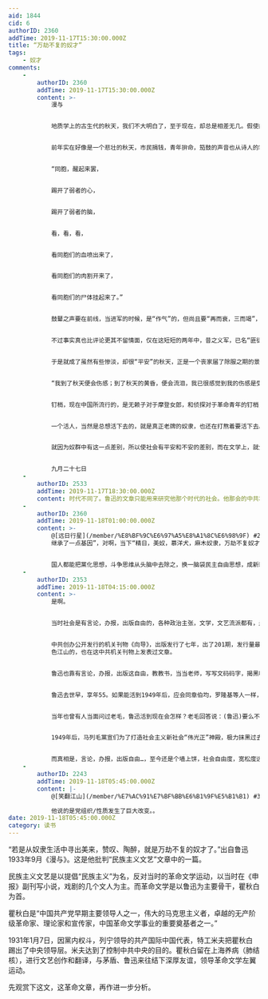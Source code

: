```yaml
---
aid: 1844
cid: 6
authorID: 2360
addTime: 2019-11-17T15:30:00.000Z
title: “万劫不复的奴才”
tags:
    - 奴才
comments:
    -
        authorID: 2360
        addTime: 2019-11-17T15:30:00.000Z
        content: >-
            漫与


            地质学上的古生代的秋天，我们不大明白了，至于现在，却总是相差无几。假使前年是肃杀的秋天，今年就成了凄凉的秋天，那么，地球的年龄，怕比天文学家所豫测的最短的数目还要短得多多罢。但人事却转变得真快，在这转变中的人，尤其是诗人，就感到了不同的秋，将这感觉，用悲壮的，或凄惋的句子，传给一切平常人，使彼此可以应付过去，而天地间也常有新诗存在。


            前年实在好像是一个悲壮的秋天，市民捐钱，青年拚命，笳鼓的声音也从诗人的笔下涌出，仿佛真要“投笔从戎”②似的。然而诗人的感觉是锐敏的，他未始不知道国民的赤手空拳，所以只好赞美大家的殉难，因此在悲壮里面，便埋伏着一点空虚。我所记得的，是邵冠华③先生的《醒起来罢同胞》（《民国日报》所载）里的一段──


            “同胞，醒起来罢，


            踢开了弱者的心，


            踢开了弱者的脑，


            看，看，看，


            看同胞们的血喷出来了，


            看同胞们的肉割开来了，


            看同胞们的尸体挂起来了。”


            鼓鼙之声要在前线，当进军的时候，是“作气”的，但尚且要“再而衰，三而竭”，倘在并无进军的准备的处所，那就完全是“散气”的灵丹了，倒使别人的紧张的心情，由此转成弛缓。所以我曾比之于“嚎丧”，是送死的妙诀，是丧礼的收场，从此使生人又可以在别一境界中，安心乐意的活下去。历来的文章中，化“敌”为“皇”，称“逆”为“我朝”，这样的悲壮的文章就是其间的“蝴蝶铰”，但自然，作手是不必同出于一人的。然而从诗人看来，据说这些话乃是一种“狂吠”。


            不过事实真也比评论更其不留情面，仅在这短短的两年中，昔之义军，已名“匪徒”，而有些“抗日英雄”，却早已侨寓姑苏了，而且连捐款也发生了问题。⑧九一八的纪念日，则华界但有囚车随着武装巡捕梭巡，这囚车并非“意图”拘禁敌人或汉奸，而是专为“意图乘机捣乱”的“反动分子”所豫设的宝座。天气也真是阴惨，狂风骤雨，报上说是“飓风”，是天地在为中国饮泣，然而在天地之间──人间，这一日却“平安”的过去了。


            于是就成了虽然有些惨淡，却很“平安”的秋天，正是一个丧家届了除服之期的景象。但这景象，却又与诗人非常适合的，我在《醒起来罢同胞》的同一作家的《秋的黄昏》（九月二十五日《时事新报》所载）里，听到了幽咽而舒服的声调──


            “我到了秋天便会伤感；到了秋天的黄昏，便会流泪，我已很感觉到我的伤感是受着秋风的波动而兴奋地展开，同时自己又像会发现自己的环境是最适合于秋天，细细地抚摩着秋天在自然里发出的音波，我知道我的命运使我成为秋天的人。……”


            钉梢，现在中国所流行的，是无赖子对于摩登女郎，和侦探对于革命青年的钉梢，而对于文人学士们，却还很少见。假使追蹑几月或几年试试罢，就会看见许多怎样的情随事迁，到底头头是道的诗人。


            一个活人，当然是总想活下去的，就是真正老牌的奴隶，也还在打熬着要活下去。然而自己明知道是奴隶，打熬着，并且不平着，挣扎着，一面“意图”挣脱以至实行挣脱的，即使暂时失败，还是套上了镣铐罢，他却不过是单单的奴隶。如果从奴隶生活中寻出“美”来，赞叹，抚摩，陶醉，那可简直是万劫不复的奴才了！他使自己和别人永远安住于这生活。


            就因为奴群中有这一点差别，所以使社会有平安和不安的差别，而在文学上，就分明的显现了麻醉的和战斗的的不同。


            九月二十七日
    -
        authorID: 2533
        addTime: 2019-11-17T18:30:00.000Z
        content: 时代不同了。鲁迅的文章只能用来研究他那个时代的社会。他那会的中共和国民党和今天的两党已经完全不同了。只能说还继承了一点基因。
    -
        authorID: 2360
        addTime: 2019-11-18T01:00:00.000Z
        content: >-
            @[远日行星](/member/%E8%BF%9C%E6%97%A5%E8%A1%8C%E6%98%9F) #2
            继承了一点基因”，对啊，当下“精日，美奴，慕洋犬，麻木奴隶，万劫不复奴才”…墙内墙外常有见，帽子到处飞。这些都是不良，不好，继承了一点坏基因”之表现，刨根挖底找出来，指出来。


            国人都能把黨化思想，斗争思维从头脑中去除之，换一脑袋民主自由思想，成新新人类，那我做梦都会哈哈大笑。
    -
        authorID: 2353
        addTime: 2019-11-18T04:15:00.000Z
        content: >-
            是啊。


            当时社会是有言论，办报，出版自由的，各种政治主张，文学，文艺流派都有，是百花齐放，百家争鸣的。


            中共创办公开发行的机关刊物《向导》，出版发行了七年，出了201期，发行量最多时近十万份，还远销海外。瞿秋白，毛泽东，周恩来，蔡和森…，这些搞马列红
            色江山的，也在这中共机关刊物上发表过文章。


            鲁迅也靠有言论，办报，出版这自由，教教书，当当老师，写写文码码字，揭黑唱红，竟然买了一套租界洋房，过上了中上等生活。不时去大剧院看看戏，去茶馆喝喝茶、洗洗脚。鲁迅赚老婆朱安没文化，没思想，没觉悟，从没同过床，当佣人用，做得绝。不时去泡泡这个女学生，那个许广平革命小妹，老牛吃嫩草日子过花花的。


            鲁迅去世早，享年55。如果能活到1949年后，应会同章伯均，罗隆基等人一样，他会出仼黨宣部门高官。不会同胡适等人一样，一眼看穿中共外红内黑底色，君子不立危墙之下，远走国外。在随后的“引蛇出洞”反右运动中，鲁迅这个多少有点“宁鸣而死，不默而生“中华士大夫硬气、硬朗精神的，估计也会同章伯均，罗隆基等人一样成了条“蛇”。


            当年也曾有人当面问过老毛，鲁迅活到现在会怎样？老毛回答说：(鲁迅)要么不吭声，要么坐牢。


            1949年后，马列毛黨宣们为了打造社会主义新社会“伟光正”神殿，极力抹黑过去的旧社会，统统说成是黑暗的，万恶的，吃人的。


            而真相是，言论，办报，出版自由…，至今还是个墙上饼，社会自由度，宽松度远低于百多年前的北洋，民国期。至今仍是个违反人权，践踏人权的极权社会，说黑暗，道黑暗，这才是黑暗。
    -
        authorID: 2243
        addTime: 2019-11-18T05:45:00.000Z
        content: |-
            @[笑翻江山](/member/%E7%AC%91%E7%BF%BB%E6%B1%9F%E5%B1%B1) #3

            他说的是党组织/性质发生了巨大改变。。
date: 2019-11-18T05:45:00.000Z
category: 读书
---
```


“若是从奴隶生活中寻出美来，赞叹、陶醉，就是万劫不复的奴才了。”出自鲁迅1933年9月《漫与》。这是他批判“民族主义文艺”文章中的一篇。

民族主义文艺是以提倡“民族主义”为名，反对当时的革命文学运动，以当时在《申报》副刊写小说，戏剧的几个文人为主。而革命文学是以鲁迅为主要骨干，瞿秋白为首。

瞿秋白是“中国共产党早期主要领导人之一，伟大的马克思主义者，卓越的无产阶级革命家、理论家和宣传家，中国革命文学事业的重要奠基者之一。”

1931年1月7日，因黨内权斗，列宁领导的共产国际中国代表，特工米夫把瞿秋白踢出了中央领导层。米夫达到了控制中共中央的目的。瞿秋白留在上海养病（肺结核），进行文艺创作和翻译，与茅盾、鲁迅来往结下深厚友谊，领导革命文学左翼运动。

先观赏下这文，这革命文章，再作进一步分析。
